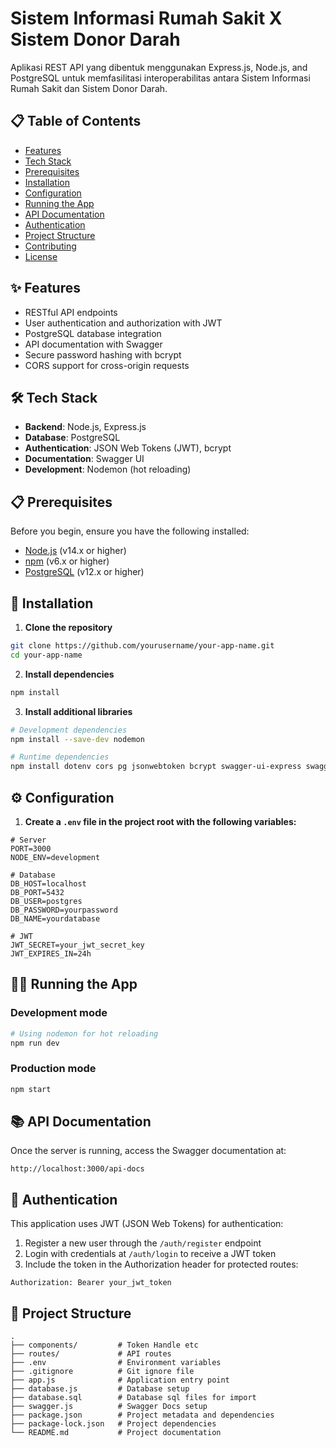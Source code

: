 # Sistem Informasi Rumah Sakit X Sistem Donor Darah

Aplikasi REST API yang dibentuk menggunakan Express.js, Node.js, and PostgreSQL untuk memfasilitasi interoperabilitas antara Sistem Informasi Rumah Sakit dan Sistem Donor Darah.

## 📋 Table of Contents

- [Features](#features)
- [Tech Stack](#tech-stack)
- [Prerequisites](#prerequisites)
- [Installation](#installation)
- [Configuration](#configuration)
- [Running the App](#running-the-app)
- [API Documentation](#api-documentation)
- [Authentication](#authentication)
- [Project Structure](#project-structure)
- [Contributing](#contributing)
- [License](#license)

## ✨ Features

- RESTful API endpoints
- User authentication and authorization with JWT
- PostgreSQL database integration
- API documentation with Swagger
- Secure password hashing with bcrypt
- CORS support for cross-origin requests

## 🛠️ Tech Stack

- **Backend**: Node.js, Express.js
- **Database**: PostgreSQL
- **Authentication**: JSON Web Tokens (JWT), bcrypt
- **Documentation**: Swagger UI
- **Development**: Nodemon (hot reloading)

## 📋 Prerequisites

Before you begin, ensure you have the following installed:

- [Node.js](https://nodejs.org/) (v14.x or higher)
- [npm](https://www.npmjs.com/) (v6.x or higher)
- [PostgreSQL](https://www.postgresql.org/) (v12.x or higher)

## 🚀 Installation

1. **Clone the repository**

```bash
git clone https://github.com/yourusername/your-app-name.git
cd your-app-name
```

2. **Install dependencies**

```bash
npm install
```

3. **Install additional libraries**

```bash
# Development dependencies
npm install --save-dev nodemon

# Runtime dependencies
npm install dotenv cors pg jsonwebtoken bcrypt swagger-ui-express swagger-jsdoc
```

## ⚙️ Configuration

1. **Create a `.env` file in the project root with the following variables:**

```env
# Server
PORT=3000
NODE_ENV=development

# Database
DB_HOST=localhost
DB_PORT=5432
DB_USER=postgres
DB_PASSWORD=yourpassword
DB_NAME=yourdatabase

# JWT
JWT_SECRET=your_jwt_secret_key
JWT_EXPIRES_IN=24h
```

## 🏃‍♂️ Running the App

### Development mode

```bash
# Using nodemon for hot reloading
npm run dev
```

### Production mode

```bash
npm start
```

## 📚 API Documentation

Once the server is running, access the Swagger documentation at:

```
http://localhost:3000/api-docs
```

## 🔐 Authentication

This application uses JWT (JSON Web Tokens) for authentication:

1. Register a new user through the `/auth/register` endpoint
2. Login with credentials at `/auth/login` to receive a JWT token
3. Include the token in the Authorization header for protected routes:
   
```
Authorization: Bearer your_jwt_token
```

## 📁 Project Structure

```
.
├── components/         # Token Handle etc
├── routes/             # API routes
├── .env                # Environment variables
├── .gitignore          # Git ignore file
├── app.js              # Application entry point
├── database.js         # Database setup
├── database.sql        # Database sql files for import
├── swagger.js          # Swagger Docs setup
├── package.json        # Project metadata and dependencies
├── package-lock.json   # Project dependencies
└── README.md           # Project documentation
```
